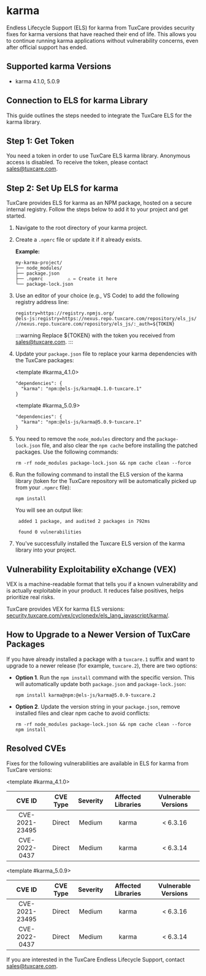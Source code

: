 # karma

Endless Lifecycle Support (ELS) for karma from TuxCare provides security fixes for karma versions that have reached their end of life. This allows you to continue running karma applications without vulnerability concerns, even after official support has ended.

## Supported karma Versions

* karma 4.1.0, 5.0.9

## Connection to ELS for karma Library

This guide outlines the steps needed to integrate the TuxCare ELS for the karma library.

## Step 1: Get Token

You need a token in order to use TuxCare ELS karma library. Anonymous access is disabled. To receive the token, please contact [sales@tuxcare.com](mailto:sales@tuxcare.com).

## Step 2: Set Up ELS for karma

TuxCare provides ELS for karma as an NPM package, hosted on a secure internal registry. Follow the steps below to add it to your project and get started.

1. Navigate to the root directory of your karma project.
2. Create a `.npmrc` file or update it if it already exists.

   **Example:**

   ```text
   my-karma-project/
   ├── node_modules/
   ├── package.json
   ├── .npmrc         ⚠️ ← Create it here
   └── package-lock.json
   ```

3. Use an editor of your choice (e.g., VS Code) to add the following registry address line:

   <CodeWithCopy>

   ```text
   registry=https://registry.npmjs.org/
   @els-js:registry=https://nexus.repo.tuxcare.com/repository/els_js/
   //nexus.repo.tuxcare.com/repository/els_js/:_auth=${TOKEN}
   ```

   </CodeWithCopy>

   :::warning
   Replace ${TOKEN} with the token you received from [sales@tuxcare.com](mailto:sales@tuxcare.com).
   :::

4. Update your `package.json` file to replace your karma dependencies with the TuxCare packages:

   <TableTabs label="Choose karma version: " >

     <template #karma_4.1.0>

     <CodeWithCopy>

     ```text
     "dependencies": {
       "karma": "npm:@els-js/karma@4.1.0-tuxcare.1"
     }
     ```

     </CodeWithCopy>

     </template>

     <template #karma_5.0.9>

     <CodeWithCopy>

     ```text
     "dependencies": {
       "karma": "npm:@els-js/karma@5.0.9-tuxcare.1"
     }
     ```

     </CodeWithCopy>

     </template>

   </TableTabs>

5. You need to remove the `node_modules` directory and the `package-lock.json` file, and also clear the `npm cache` before installing the patched packages. Use the following commands:
   
   <CodeWithCopy>

   ```text
   rm -rf node_modules package-lock.json && npm cache clean --force
   ```

   </CodeWithCopy>

6. Run the following command to install the ELS version of the karma library (token for the TuxCare repository will be automatically picked up from your `.npmrc` file):

   <CodeWithCopy>

   ```text
   npm install
   ```

   </CodeWithCopy>

   You will see an output like:

   ```text
    added 1 package, and audited 2 packages in 792ms
    
    found 0 vulnerabilities
   ```

7. You've successfully installed the Tuxcare ELS version of the karma library into your project.

## Vulnerability Exploitability eXchange (VEX) 

VEX is a machine-readable format that tells you if a known vulnerability and is actually exploitable in your product. It reduces false positives, helps prioritize real risks.

TuxCare provides VEX for karma ELS versions: [security.tuxcare.com/vex/cyclonedx/els_lang_javascript/karma/](https://security.tuxcare.com/vex/cyclonedx/els_lang_javascript/karma/).

## How to Upgrade to a Newer Version of TuxCare Packages

If you have already installed a package with a `tuxcare.1` suffix and want to upgrade to a newer release (for example, `tuxcare.2`), there are two options:

* **Option 1**. Run the `npm install` command with the specific version. This will automatically update both `package.json` and `package-lock.json`:

  <CodeWithCopy>

  ```text
  npm install karma@npm:@els-js/karma@5.0.9-tuxcare.2
  ```

  </CodeWithCopy>

* **Option 2**. Update the version string in your `package.json`, remove installed files and clear npm cache to avoid conflicts:

  <CodeWithCopy>

  ```text
  rm -rf node_modules package-lock.json && npm cache clean --force
  npm install
  ```

  </CodeWithCopy>

## Resolved CVEs

Fixes for the following vulnerabilities are available in ELS for karma from TuxCare versions:

<TableTabs label="Choose karma version: " >

<template #karma_4.1.0>

| CVE ID         | CVE Type | Severity | Affected Libraries | Vulnerable Versions |
| :------------: | :------: |:--------:|:------------------:| :----------------: |
| CVE-2021-23495 | Direct   | Medium   | karma             | < 6.3.16           |
| CVE-2022-0437  | Direct   | Medium   | karma             | < 6.3.14           |

  </template>

<template #karma_5.0.9>

| CVE ID         | CVE Type | Severity | Affected Libraries | Vulnerable Versions |
| :------------: | :------: |:--------:|:------------------:| :----------------: |
| CVE-2021-23495 | Direct   | Medium   | karma             | < 6.3.16           |
| CVE-2022-0437  | Direct   | Medium   | karma             | < 6.3.14           |

  </template>

</TableTabs>

If you are interested in the TuxCare Endless Lifecycle Support, contact [sales@tuxcare.com](mailto:sales@tuxcare.com).
